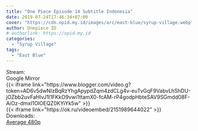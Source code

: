 ```yaml
---
title: "One Piece Episode 14 Subtitle Indonesia"
date: 2019-07-24T17:46:34+07:00
cover: "https://cdn.opid.my.id/images/arc/east-blue/syrup-village.webp" # Optional, cover
author: Onepiece ID
# authorlink: https://opid.my.id
categories:
  - "Syrup Village"
tags:
  - "East Blue"
---
```

<div class="ui menu violet borderless inverted">
  <div class="header item active">
        Stream:
    </div>
  <a class="active item" data-tab="google">
    <i class="google drive icon"></i> Google
  </a>
  <a class="item nounderline" data-tab="mirror">
    <i class="odnoklassniki icon"></i> Mirror
  </a>
</div>
<div class="ui bottom attached tab segment active" style="border:0 !important;" data-tab="google">
  {{< iframe link="https://www.blogger.com/video.g?token=AD6v5dwNIzBqRzYhgApypdZqm4zdCLg4v-euTvGqF9VabvLhShDU-jOZbb2uvFaHlvJ1I1FKkO9vwi1ttamX0-fcAM-rP4godpHbteSAV9SGmdd08F-AiOz-dmxI1OlOEQZ0KYiYk5w" >}}
</div>
<div class="ui bottom attached tab segment" style="border:0 !important;" data-tab="mirror">
  {{< iframe link="https://ok.ru/videoembed/2151989644022" >}}
</div>
<div class="ui menu violet borderless inverted">
  <div class="header item active">
        Downloads:
    </div>
  <a class="item nounderline" href="https://ouo.io/7R9oHG" target="_blank" rel="dofollow"><i class="google drive icon"></i>
    Average 480p</a>
</div>